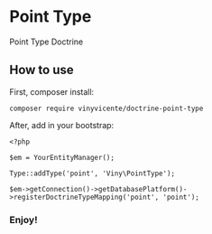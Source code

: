 # Point Type
Point Type Doctrine

## How to use

First, composer install:

```
composer require vinyvicente/doctrine-point-type
```

After, add in your bootstrap:


```
<?php

$em = YourEntityManager();

Type::addType('point', 'Viny\PointType');

$em->getConnection()->getDatabasePlatform()->registerDoctrineTypeMapping('point', 'point');

```

### Enjoy!